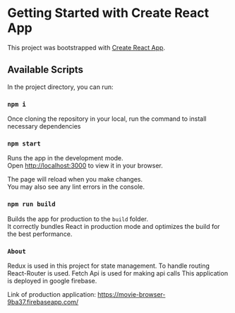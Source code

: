 # Getting Started with Create React App

This project was bootstrapped with [Create React App](https://github.com/facebook/create-react-app).

## Available Scripts

In the project directory, you can run:

### `npm i`

Once cloning the repository in your local, run the command to install necessary dependencies

### `npm start`

Runs the app in the development mode.\
Open [http://localhost:3000](http://localhost:3000) to view it in your browser.

The page will reload when you make changes.\
You may also see any lint errors in the console.


### `npm run build`

Builds the app for production to the `build` folder.\
It correctly bundles React in production mode and optimizes the build for the best performance.

### `About`

Redux is used in this project for state management.
To handle routing React-Router is used.
Fetch Api is used for making api calls
This application is deployed in google firebase.

Link of production application: https://movie-browser-9ba37.firebaseapp.com/